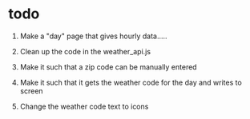 # todo

1) Make a "day" page that gives hourly data.....

2) Clean up the code in the weather_api.js

3) Make it such that a zip code can be manually entered

4) Make it such that it gets the weather code for the day and writes to screen

5) Change the weather code text to icons


